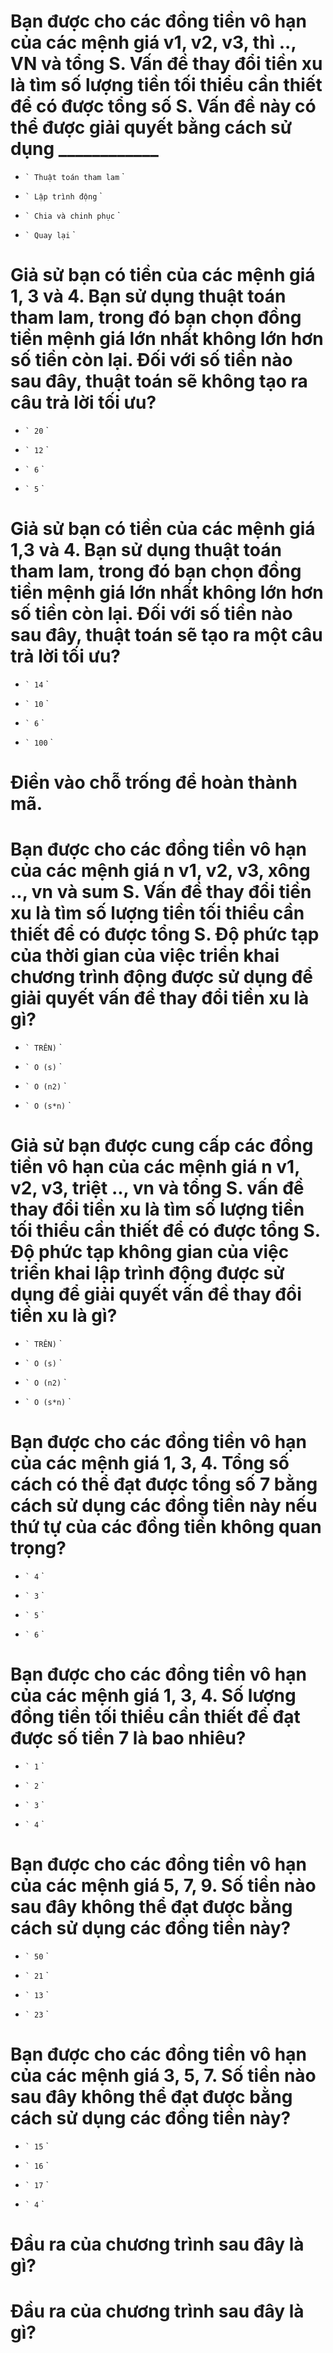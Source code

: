 # Bạn được cho các đồng tiền vô hạn của các mệnh giá v1, v2, v3, thì .., VN và tổng S. Vấn đề thay đổi tiền xu là tìm số lượng tiền tối thiểu cần thiết để có được tổng số S. Vấn đề này có thể được giải quyết bằng cách sử dụng ____________

- `` `
  Thuật toán tham lam
  `` `

* `` `
  Lập trình động
  `` `

- `` `
  Chia và chinh phục
  `` `

- `` `
  Quay lại
  `` `

# Giả sử bạn có tiền của các mệnh giá 1, 3 và 4. Bạn sử dụng thuật toán tham lam, trong đó bạn chọn đồng tiền mệnh giá lớn nhất không lớn hơn số tiền còn lại. Đối với số tiền nào sau đây, thuật toán sẽ không tạo ra câu trả lời tối ưu?

- `` `
  20
  `` `

- `` `
  12
  `` `

* `` `
  6
  `` `

- `` `
  5
  `` `

# Giả sử bạn có tiền của các mệnh giá 1,3 và 4. Bạn sử dụng thuật toán tham lam, trong đó bạn chọn đồng tiền mệnh giá lớn nhất không lớn hơn số tiền còn lại. Đối với số tiền nào sau đây, thuật toán sẽ tạo ra một câu trả lời tối ưu?

- `` `
  14
  `` `

- `` `
  10
  `` `

- `` `
  6
  `` `

* `` `
  100
  `` `

# Điền vào chỗ trống để hoàn thành mã.

# Bạn được cho các đồng tiền vô hạn của các mệnh giá n v1, v2, v3, xông .., vn và sum S. Vấn đề thay đổi tiền xu là tìm số lượng tiền tối thiểu cần thiết để có được tổng S. Độ phức tạp của thời gian của việc triển khai chương trình động được sử dụng để giải quyết vấn đề thay đổi tiền xu là gì?

- `` `
  TRÊN)
  `` `

- `` `
  O (s)
  `` `

- `` `
  O (n2)
  `` `

* `` `
  O (s*n)
  `` `

# Giả sử bạn được cung cấp các đồng tiền vô hạn của các mệnh giá n v1, v2, v3, triệt .., vn và tổng S. vấn đề thay đổi tiền xu là tìm số lượng tiền tối thiểu cần thiết để có được tổng S. Độ phức tạp không gian của việc triển khai lập trình động được sử dụng để giải quyết vấn đề thay đổi tiền xu là gì?

- `` `
  TRÊN)
  `` `

* `` `
  O (s)
  `` `

- `` `
  O (n2)
  `` `

- `` `
  O (s*n)
  `` `

# Bạn được cho các đồng tiền vô hạn của các mệnh giá 1, 3, 4. Tổng số cách có thể đạt được tổng số 7 bằng cách sử dụng các đồng tiền này nếu thứ tự của các đồng tiền không quan trọng?

- `` `
  4
  `` `

- `` `
  3
  `` `

* `` `
  5
  `` `

- `` `
  6
  `` `

# Bạn được cho các đồng tiền vô hạn của các mệnh giá 1, 3, 4. Số lượng đồng tiền tối thiểu cần thiết để đạt được số tiền 7 là bao nhiêu?

- `` `
  1
  `` `

* `` `
  2
  `` `

- `` `
  3
  `` `

- `` `
  4
  `` `

# Bạn được cho các đồng tiền vô hạn của các mệnh giá 5, 7, 9. Số tiền nào sau đây không thể đạt được bằng cách sử dụng các đồng tiền này?

- `` `
  50
  `` `

- `` `
  21
  `` `

* `` `
  13
  `` `

- `` `
  23
  `` `

# Bạn được cho các đồng tiền vô hạn của các mệnh giá 3, 5, 7. Số tiền nào sau đây không thể đạt được bằng cách sử dụng các đồng tiền này?

- `` `
  15
  `` `

- `` `
  16
  `` `

- `` `
  17
  `` `

* `` `
  4
  `` `

# Đầu ra của chương trình sau đây là gì?

# Đầu ra của chương trình sau đây là gì?